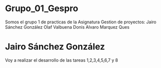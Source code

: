 # Grupo_01_Gespro
Somos el grupo 1 de practicas de la Asignatura Gestion de proyectos:
Jairo Sánchez González
Olaf Valbuena Donis
Alvaro Marquez Ques

# Jairo Sánchez González

Voy a realizar el desarrollo de las tareas 1,2,3,4,5,6,7 y 8
